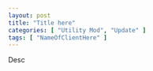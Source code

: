 ```yaml
---
layout: post
title: "Title here"
categories: [ "Utility Mod", "Update" ]
tags: [ "NameOfClientHere" ]
---
```


Desc
